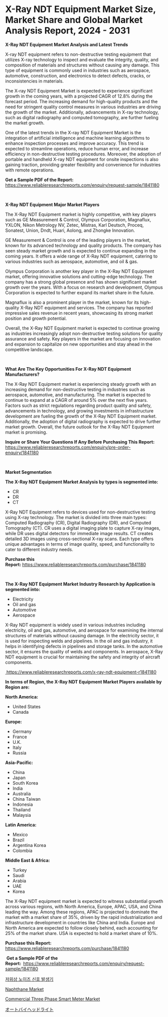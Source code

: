 <p><h1>X-Ray NDT Equipment Market Size, Market Share and Global Market Analysis Report, 2024 - 2031</h1></p><p><strong>X-Ray NDT Equipment Market Analysis and Latest Trends</strong></p>
<p><p>X-ray NDT equipment refers to non-destructive testing equipment that utilizes X-ray technology to inspect and evaluate the integrity, quality, and composition of materials and structures without causing any damage. This type of equipment is commonly used in industries such as aerospace, automotive, construction, and electronics to detect defects, cracks, or inconsistencies in materials.</p><p>The X-ray NDT Equipment Market is expected to experience significant growth in the coming years, with a projected CAGR of 12.8% during the forecast period. The increasing demand for high-quality products and the need for stringent quality control measures in various industries are driving the growth of the market. Additionally, advancements in X-ray technology, such as digital radiography and computed tomography, are further fueling the market growth.</p><p>One of the latest trends in the X-ray NDT Equipment Market is the integration of artificial intelligence and machine learning algorithms to enhance inspection processes and improve accuracy. This trend is expected to streamline operations, reduce human error, and increase efficiency in non-destructive testing procedures. Moreover, the adoption of portable and handheld X-ray NDT equipment for onsite inspections is also gaining traction, providing greater flexibility and convenience for industries with remote operations.</p></p>
<p><strong>Get a Sample PDF of the Report:&nbsp;</strong> <a href="https://www.reliableresearchreports.com/enquiry/request-sample/1841180">https://www.reliableresearchreports.com/enquiry/request-sample/1841180</a></p>
<p>&nbsp;</p>
<p><strong>X-Ray NDT Equipment Major Market Players</strong></p>
<p><p>The X-Ray NDT Equipment market is highly competitive, with key players such as GE Measurement & Control, Olympus Corporation, Magnaflux, YXLON, Nikon Metrology NV, Zetec, Mistras, Karl Deutsch, Proceq, Sonatest, Union, Dndt, Huari, Aolong, and Zhongke Innovation.</p><p>GE Measurement & Control is one of the leading players in the market, known for its advanced technology and quality products. The company has seen steady market growth and is expected to continue expanding in the coming years. It offers a wide range of X-Ray NDT equipment, catering to various industries such as aerospace, automotive, and oil & gas.</p><p>Olympus Corporation is another key player in the X-Ray NDT Equipment market, offering innovative solutions and cutting-edge technology. The company has a strong global presence and has shown significant market growth over the years. With a focus on research and development, Olympus Corporation is expected to further expand its market share in the future.</p><p>Magnaflux is also a prominent player in the market, known for its high-quality X-Ray NDT equipment and services. The company has reported impressive sales revenue in recent years, showcasing its strong market position and growth potential.</p><p>Overall, the X-Ray NDT Equipment market is expected to continue growing as industries increasingly adopt non-destructive testing solutions for quality assurance and safety. Key players in the market are focusing on innovation and expansion to capitalize on new opportunities and stay ahead in the competitive landscape.</p></p>
<p>&nbsp;</p>
<p><strong>What Are The Key Opportunities For X-Ray NDT Equipment Manufacturers?</strong></p>
<p><p>The X-Ray NDT Equipment market is experiencing steady growth with an increasing demand for non-destructive testing in industries such as aerospace, automotive, and manufacturing. The market is expected to continue to expand at a CAGR of around 5% over the next five years. Factors such as strict regulations regarding product quality and safety, advancements in technology, and growing investments in infrastructure development are fueling the growth of the X-Ray NDT Equipment market. Additionally, the adoption of digital radiography is expected to drive further market growth. Overall, the future outlook for the X-Ray NDT Equipment market is promising.</p></p>
<p><strong>Inquire or Share Your Questions If Any Before Purchasing This Report:</strong> <a href="https://www.reliableresearchreports.com/enquiry/pre-order-enquiry/1841180">https://www.reliableresearchreports.com/enquiry/pre-order-enquiry/1841180</a></p>
<p>&nbsp;</p>
<p><strong>Market Segmentation</strong></p>
<p><strong>The X-Ray NDT Equipment Market Analysis by types is segmented into:</strong></p>
<p><ul><li>CR</li><li>DR</li><li>CT</li></ul></p>
<p><p>X-Ray NDT Equipment refers to devices used for non-destructive testing using X-ray technology. The market is divided into three main types: Computed Radiography (CR), Digital Radiography (DR), and Computed Tomography (CT). CR uses a digital imaging plate to capture X-ray images, while DR uses digital detectors for immediate image results. CT creates detailed 3D images using cross-sectional X-ray scans. Each type offers unique advantages in terms of image quality, speed, and functionality to cater to different industry needs.</p></p>
<p><strong>Purchase this Report:&nbsp;</strong><a href="https://www.reliableresearchreports.com/purchase/1841180">https://www.reliableresearchreports.com/purchase/1841180</a></p>
<p>&nbsp;</p>
<p><strong>The X-Ray NDT Equipment Market Industry Research by Application is segmented into:</strong></p>
<p><ul><li>Electricity</li><li>Oil and gas</li><li>Automotive</li><li>Aerospace</li></ul></p>
<p><p>X-Ray NDT equipment is widely used in various industries including electricity, oil and gas, automotive, and aerospace for examining the internal structures of materials without causing damage. In the electricity sector, it is used for inspecting welds and pipelines. In the oil and gas industry, it helps in identifying defects in pipelines and storage tanks. In the automotive sector, it ensures the quality of welds and components. In aerospace, X-Ray NDT equipment is crucial for maintaining the safety and integrity of aircraft components.</p></p>
<p><a href="https://www.reliableresearchreports.com/x-ray-ndt-equipment-r1841180">&nbsp;https://www.reliableresearchreports.com/x-ray-ndt-equipment-r1841180</a></p>
<p><strong>In terms of Region, the X-Ray NDT Equipment Market Players available by Region are:</strong></p>
<p>
    <p> <strong> North America: </strong>
        <ul>
            <li>United States</li>
            <li>Canada</li>
        </ul>
        </p> 
    <p> <strong> Europe: </strong>
        <ul>
            <li>Germany</li>
            <li>France</li>
            <li>U.K.</li>
            <li>Italy</li>
            <li>Russia</li>
        </ul>
        </p> 
    <p> <strong> Asia-Pacific: </strong>
        <ul>
            <li>China</li>
            <li>Japan</li>
            <li>South Korea</li>
            <li>India</li>
            <li>Australia</li>
            <li>China Taiwan</li>
            <li>Indonesia</li>
            <li>Thailand</li>
            <li>Malaysia</li>
        </ul>
        </p> 
    <p> <strong> Latin America: </strong>
        <ul>
            <li>Mexico</li>
            <li>Brazil</li>
            <li>Argentina Korea</li>
            <li>Colombia</li>
        </ul>
        </p> 
    <p> <strong> Middle East & Africa: </strong>
        <ul>
            <li>Turkey</li>
            <li>Saudi</li>
            <li>Arabia</li>
            <li>UAE</li>
            <li>Korea</li>
        </ul>
    </p>
    </p>
<p><p>The X-Ray NDT equipment market is expected to witness substantial growth across various regions, with North America, Europe, APAC, USA, and China leading the way. Among these regions, APAC is projected to dominate the market with a market share of 35%, driven by the rapid industrialization and infrastructure development in countries like China and India. Europe and North America are expected to follow closely behind, each accounting for 25% of the market share. USA is expected to hold a market share of 10%.</p></p>
<p><strong>Purchase this Report: </strong><a href="https://www.reliableresearchreports.com/purchase/1841180">https://www.reliableresearchreports.com/purchase/1841180</a></p>
<p>&nbsp;<strong>Get a Sample PDF of the Report:&nbsp;&nbsp;</strong><a href="https://www.reliableresearchreports.com/enquiry/request-sample/1841180">https://www.reliableresearchreports.com/enquiry/request-sample/1841180</a></p>
<p><strong></strong></p>
<p><p><a href="https://github.com/lzrvbyqzftro57/Market-Research-Report-List-1/blob/main/423690739100.md">저위상 노이즈 신호 발생기</a></p><p><a href="https://issuu.com/reportprime-2/docs/naphthane-market-size-2030.pptx">Naphthane Market</a></p><p><a href="https://github.com/RoccoManning/Market-Research-Report-List-4/blob/main/commercial-three-phase-smart-meter-market.md">Commercial Three Phase Smart Meter Market</a></p><p><a href="https://medium.com/@alexandramiranda455/%E3%82%AA%E3%83%BC%E3%83%88%E3%83%90%E3%82%A4%E3%83%98%E3%83%83%E3%83%89%E3%83%A9%E3%82%A4%E3%83%88%E5%B8%82%E5%A0%B4%E8%AA%BF%E6%9F%BB%E3%83%AC%E3%83%9D%E3%83%BC%E3%83%88-%E3%81%9D%E3%81%AE%E6%AD%B4%E5%8F%B2%E3%81%8A%E3%82%88%E3%81%B32024%E5%B9%B4%E3%81%8B%E3%82%892031%E5%B9%B4%E3%81%BE%E3%81%A7%E3%81%AE%E4%BA%88%E6%B8%AC-1dc8b14ac0d8">オートバイヘッドライト</a></p></p>